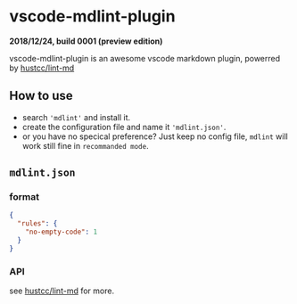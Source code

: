 # vscode-mdlint-plugin
**2018/12/24, build 0001 (preview edition)**

vscode-mdlint-plugin is an awesome vscode markdown plugin, powerred by [hustcc/lint-md](https://github.com/hustcc/lint-md)

## How to use
- search `'mdlint'` and install it.
- create the configuration file and name it `'mdlint.json'`.
- or you have no specical preference? Just keep no config file, `mdlint` will work still fine in `recommanded mode`.

##  `mdlint.json`
### format
```json
{
  "rules": {
    "no-empty-code": 1
  }
}
```
### API
see [hustcc/lint-md](https://github.com/hustcc/lint-md) for more.



